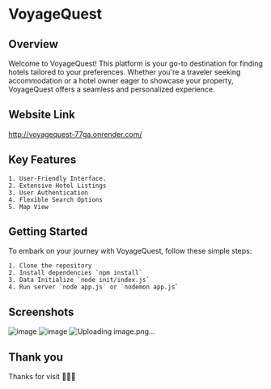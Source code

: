
# VoyageQuest

## Overview
Welcome to VoyageQuest! This platform is your go-to destination for finding hotels tailored to your preferences. Whether you're a traveler seeking accommodation or a hotel owner eager to showcase your property, VoyageQuest offers a seamless and personalized experience.

## Website Link
http://voyagequest-77ga.onrender.com/

## Key Features
    1. User-Friendly Interface. 
    2. Extensive Hotel Listings
    3. User Authentication
    4. Flexible Search Options
    5. Map View

## Getting Started
To embark on your journey with VoyageQuest, follow these simple steps:

    1. Clone the repository
    2. Install dependencies `npm install`
    3. Data Initialize `node init/index.js`
    4. Run server `node app.js` or `nodemon app.js`

## Screenshots
![image](https://github.com/RKSRTX76/VoyageQuest/assets/79634846/09b29e29-b0df-42ba-953e-3c8257e94b8c)
![image](https://github.com/RKSRTX76/VoyageQuest/assets/79634846/2fe36bd1-451e-4ae8-85c8-0001871707bd)
![Uploading image.png…]()




## Thank you
Thanks for visit 🙂😃😄





